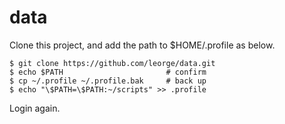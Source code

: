 # data
Clone this project, and add the path to $HOME/.profile as below.  

    $ git clone https://github.com/leorge/data.git
    $ echo $PATH                       # confirm
    $ cp ~/.profile ~/.profile.bak     # back up
    $ echo "\$PATH=\$PATH:~/scripts" >> .profile

Login again.

